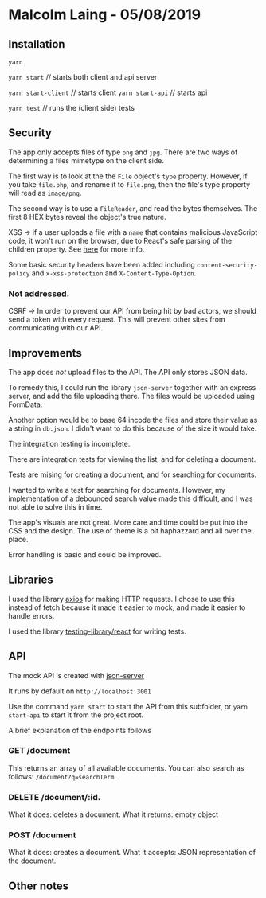 # Malcolm Laing - 05/08/2019

## Installation

`yarn`

`yarn start` // starts both client and api server

`yarn start-client` // starts client
`yarn start-api` // starts api

`yarn test` // runs the (client side) tests

## Security

The app only accepts files of type `png` and `jpg`. There are two ways of determining a files mimetype on the client side.

The first way is to look at the the `File` object's `type` property. However, if you take `file.php`, and rename it to `file.png`, then the file's type property will read as `image/png`.

The second way is to use a `FileReader`, and read the bytes themselves. The first 8 HEX bytes reveal the object's true nature.

XSS -> if a user uploads a file with a `name` that contains malicious JavaScript code, it won't run on the browser, due to React's safe parsing of the children property. See [here](https://medium.com/javascript-security/avoiding-xss-in-react-is-still-hard-d2b5c7ad9412) for more info.

Some basic security headers have been added including `content-security-policy` and `x-xss-protection` and `X-Content-Type-Option`.

### Not addressed.

CSRF => In order to prevent our API from being hit by bad actors, we should send a token with every request. This will prevent other sites from communicating with our API.

## Improvements

The app does _not_ upload files to the API. The API only stores JSON data.

To remedy this, I could run the library `json-server` together with an express server, and add the file uploading there. The files would be uploaded using FormData.

Another option would be to base 64 incode the files and store their value as a string in `db.json`. I didn't want to do this because of the size it would take.

The integration testing is incomplete.

There are integration tests for viewing the list, and for deleting a document.

Tests are mising for creating a document, and for searching for documents.

I wanted to write a test for searching for documents. However, my implementation of a debounced search value made this difficult, and I was not able to solve this in time.

The app's visuals are not great. More care and time could be put into the CSS and the design. The use of theme is a bit haphazzard and all over the place.

Error handling is basic and could be improved.

## Libraries

I used the library [axios](https://github.com/axios/axios) for making HTTP requests. I chose to use this instead of fetch because it made it easier to mock, and made it easier to handle errors.

I used the library [testing-library/react](https://github.com/testing-library/react-testing-library) for writing tests.

## API

The mock API is created with [json-server](https://github.com/typicode/json-server)

It runs by default on `http://localhost:3001`

Use the command `yarn start` to start the API from this subfolder, or `yarn start-api` to start it from the project root.

A brief explanation of the endpoints follows

### GET /document

This returns an array of all available documents. You can also search as follows: `/document?q=searchTerm`.

### DELETE /document/:id.

What it does: deletes a document.
What it returns: empty object

### POST /document

What it does: creates a document.
What it accepts: JSON representation of the document.

## Other notes
